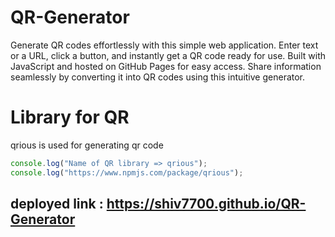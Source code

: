 # QR-Generator

Generate QR codes effortlessly with this simple web application. Enter text or a URL, click a button, and instantly get a QR code ready for use. Built with JavaScript and hosted on GitHub Pages for easy access. Share information seamlessly by converting it into QR codes using this intuitive generator.

# Library for QR

qrious is used for generating qr code

```javascript
console.log("Name of QR library => qrious");
console.log("https://www.npmjs.com/package/qrious");
```

## deployed link : https://shiv7700.github.io/QR-Generator
